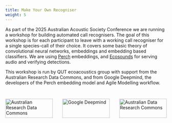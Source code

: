 ```yaml
---
title: Make Your Own Recogniser
weight: 5
---
```


As part of the 2025 Australian Acoustic Society Conference we are running 
a workshop for building automated call recognisers. The goal of this workshop is for 
each participant to leave with a working call recogniser for a single species-call of 
their choice. It covers some basic theory of convolutional neural networks, embeddings and 
embedding based classifiers. We are using [Perch](https://deepmind.google/discover/blog/how-ai-is-helping-advance-the-science-of-bioacoustics-to-save-endangered-species/) embeddings, and [Ecosounds](https://www.ecosounds.org/) for serving audio and verifying detections. 

This workshop is run by QUT ecoacoustics group with support from the Australian Research Data Commons,
and from Google Deepmind, the developers of the Perch embedding model and Agile Modelling workflow.


<div style="display: flex; gap: 30px; justify-content: space-between; padding: 2em 0em 2em 0em">
   <div style="width: 33%; height: 60px;">
       <img src="/images/ARDC_logo_RGB-250x82.png" alt="Australian Research Data Commons" 
       style="width: 100%; height: 100%; box-shadow: none; object-fit: contain;">
   </div>
   <div style="width: 33%; height: 60px;">
       <img src="/images/Google_DeepMind_logo.svg" alt="Google Deepmind" style="width: 100%; 
       height: 100%; box-shadow: none; object-fit: contain;">
   </div>
   <div style="width: 33%; height: 60px;">
       <img src="/images/QUT-logo-–-Blue-–-RGB-–-PNG-110x110.png" alt="Australian 
       Data Research Commons" style="width: 100%; height: 100%; box-shadow: none; object-fit: contain;">
   </div>
</div>


